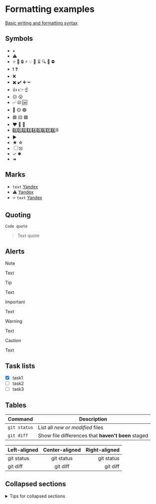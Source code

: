 # Formatting examples

[Basic writing and formatting syntax](https://docs.github.com/en/get-started/writing-on-github/getting-started-with-writing-and-formatting-on-github/basic-writing-and-formatting-syntax)

## Symbols
* •
* ⚠️
* ⭐ 🚧 🔒 ⚡ 💡 📌 ⏳ 🔍 🚀 ⛔
* ❗ ❓
* ❌
* ✖️ ✔️ ➕ ➖
* 👍 👉 ☝️
* 😕 😮
* ✅ ☑️ 🆗
* 🔴 🟡 🟢
* 🟥 🟨 🟩
* ❤️ 💛 💚
* 0️⃣1️⃣2️⃣3️⃣4️⃣5️⃣6️⃣7️⃣8️⃣9️
* ▶️
* ★ ☆
* ☐ ☒
* ✓ ✱
* ➜

## Marks
* `text` [Yandex](https://yandex.ru)
* ⚠️ [Yandex](https://yandex.ru)
* ⭐ `text` [Yandex](https://yandex.ru)

## Quoting
`Code quote`
> Text quote

## Alerts
> [!NOTE]
> Text

> [!TIP]
> Text

> [!IMPORTANT]
> Text

> [!WARNING]
> Text

> [!CAUTION]
> Text

## Task lists
* [x] task1
* [ ] task2
* [ ] task3

## Tables
| Command | Description |
| --- | --- |
| `git status` | List all *new or modified* files |
| `git diff` | Show file differences that **haven't been** staged |

| Left-aligned | Center-aligned | Right-aligned |
| :---         |     :---:      |          ---: |
| git status   | git status     | git status    |
| git diff     | git diff       | git diff      |

## Collapsed sections
<details>
<summary>Tips for collapsed sections</summary>

### You can add a header

You can add text within a collapsed section.

```python
   print(f'val={x}')
```
</details>
